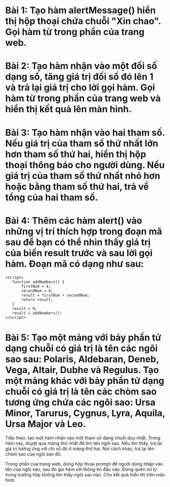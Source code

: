 # Bài 1: Tạo hàm alertMessage() hiển thị hộp thoại chứa chuỗi "Xin chao". Gọi hàm từ trong phần <body> của trang web.

# Bài 2: Tạo hàm nhận vào một đối số dạng số, tăng giá trị đối số đó lên 1 và trả lại giá trị cho lời gọi hàm. Gọi hàm từ trong phần <body> của trang web và hiển thị kết quả lên màn hình.


# Bài 3: Tạo hàm nhận vào hai tham số. Nếu giá trị của tham số thứ nhất lớn hơn tham số thứ hai, hiển thị hộp thoại thông báo cho người dùng. Nếu giá trị của tham số thứ nhất nhỏ hơn hoặc bằng tham số thứ hai, trả về tổng của hai tham số.

# Bài 4: Thêm các hàm alert() vào những vị trí thích hợp trong đoạn mã sau để bạn có thể nhìn thấy giá trị của biến result trước và sau lời gọi hàm. Đoạn mã có dạng như sau:

```
<script>
   function addNumbers() {
       firstNum = 4;
       secondNum = 8;
       result = firstNum + secondNum;
       return result;
   }
   result = 0;
   result = addNumbers();
</script>

```

# Bài 5: Tạo một mảng với bảy phần tử dạng chuỗi có giá trị là tên các ngôi sao sau: Polaris, Aldebaran, Deneb, Vega, Altair, Dubhe và Regulus. Tạo một mảng khác với bảy phần tử dạng chuỗi có giá trị là tên các chòm sao tương ứng chứa các ngôi sao: Ursa Minor, Tarurus, Cygnus, Lyra, Aquila, Ursa Major và Leo.

Tiếp theo, tạo một hàm nhận vào một tham số dạng chuỗi duy nhất. Trong hàm này, duyệt qua mảng thứ nhất để tìm tên ngôi sao. Nếu tìm thấy, trả lại giá trị tương ứng với chỉ số đó ở mảng thứ hai. Nói cách khác, trả lại tên chòm sao của ngôi sao đó.

Trong phần của trang web, dùng hộp thoại prompt để người dùng nhập vào tên của ngôi sao, sau đó gọi hàm với thông tin đầu vào. Đừng quên xử lý trong trường hợp không tìm thấy ngôi sao nào. Cho kết quả hiển thị trên màn hình.